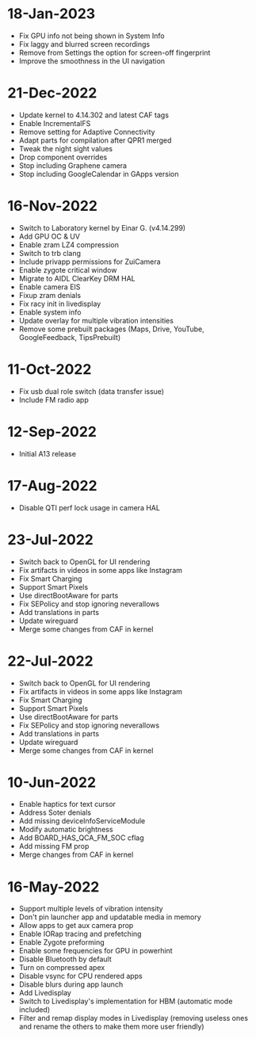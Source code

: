 # 18-Jan-2023
- Fix GPU info not being shown in System Info
- Fix laggy and blurred screen recordings
- Remove from Settings the option for screen-off fingerprint
- Improve the smoothness in the UI navigation

# 21-Dec-2022
- Update kernel to 4.14.302 and latest CAF tags
- Enable IncrementalFS
- Remove setting for Adaptive Connectivity
- Adapt parts for compilation after QPR1 merged
- Tweak the night sight values 
- Drop component overrides
- Stop including Graphene camera
- Stop including GoogleCalendar in GApps version

# 16-Nov-2022
- Switch to Laboratory kernel by Einar G. (v4.14.299)
- Add GPU OC & UV
- Enable zram LZ4 compression
- Switch to trb clang
- Include privapp permissions for ZuiCamera
- Enable zygote critical window
- Migrate to AIDL ClearKey DRM HAL
- Enable camera EIS
- Fixup zram denials
- Fix racy init in livedisplay
- Enable system info
- Update overlay for multiple vibration intensities
- Remove some prebuilt packages (Maps, Drive, YouTube, GoogleFeedback, TipsPrebuilt)

# 11-Oct-2022
- Fix usb dual role switch (data transfer issue)
- Include FM radio app

# 12-Sep-2022
- Initial A13 release

# 17-Aug-2022
- Disable QTI perf lock usage in camera HAL

# 23-Jul-2022
- Switch back to OpenGL for UI rendering
- Fix artifacts in videos in some apps like Instagram
- Fix Smart Charging
- Support Smart Pixels
- Use directBootAware for parts
- Fix SEPolicy and stop ignoring neverallows
- Add translations in parts
- Update wireguard
- Merge some changes from CAF in kernel

# 22-Jul-2022
- Switch back to OpenGL for UI rendering
- Fix artifacts in videos in some apps like Instagram
- Fix Smart Charging
- Support Smart Pixels
- Use directBootAware for parts
- Fix SEPolicy and stop ignoring neverallows
- Add translations in parts
- Update wireguard
- Merge some changes from CAF in kernel

# 10-Jun-2022
- Enable haptics for text cursor
- Address Soter denials
- Add missing deviceInfoServiceModule
- Modify automatic brightness
- Add BOARD_HAS_QCA_FM_SOC cflag
- Add missing FM prop
- Merge changes from CAF in kernel

# 16-May-2022
- Support multiple levels of vibration intensity
- Don't pin launcher app and updatable media in memory
- Allow apps to get aux camera prop
- Enable IORap tracing and prefetching
- Enable Zygote preforming
- Enable some frequencies for GPU in powerhint
- Disable Bluetooth by default
- Turn on compressed apex
- Disable vsync for CPU rendered apps
- Disable blurs during app launch
- Add Livedisplay
- Switch to Livedisplay's implementation for HBM (automatic mode included)
- Filter and remap display modes in Livedisplay (removing useless ones and rename the others to make them more user friendly)
